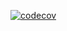 [![codecov](https://codecov.io/gh/orbens86/codecov_test/branch/main/graph/badge.svg)](https://codecov.io/gh/orbens86/codecov_test)
